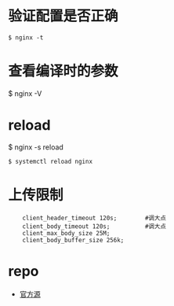 
# 验证配置是否正确

```
$ nginx -t
```

# 查看编译时的参数
$ nginx -V

# reload
$ nginx -s reload

```
$ systemctl reload nginx
```

# 上传限制

```
    client_header_timeout 120s;        #调大点
    client_body_timeout 120s;          #调大点
    client_max_body_size 25M;
    client_body_buffer_size 256k;

```

# repo
- [官方源](https://www.nginx.com/resources/wiki/start/topics/tutorials/install/)
